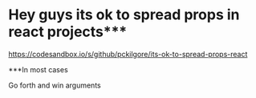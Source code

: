 # Hey guys its ok to spread props in react projects\*\*\*

https://codesandbox.io/s/github/pckilgore/its-ok-to-spread-props-react

\*\*\*In most cases

Go forth and win arguments
